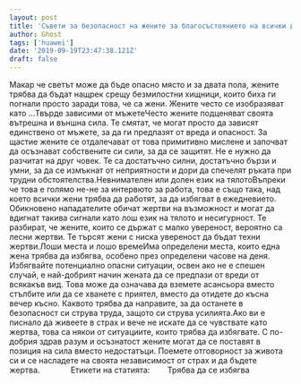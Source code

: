 ```yaml
---
layout: post
title: 'Съвети за безопасност на жените за благосъстоянието на всички дами'
author: Ghost
tags: ['huawei']
date: '2019-09-19T23:47:38.121Z'
draft: false
---
```


Макар че светът може да бъде опасно място и за двата пола, жените трябва да бъдат нащрек срещу безмилостни хищници, които биха ги погнали просто заради това, че са жени. Жените често се изобразяват като ...Твърде зависими от мъжетеЧесто жените подценяват своята вътрешна и външна сила. Те смятат, че могат просто да зависят единствено от мъжете, за да ги предпазят от вреда и опасност. За щастие жените се отдалечават от това примитивно мислене и започват да осъзнават собствените си сили, за да се защитят. Не е нужно да разчитат на друг човек. Те са достатъчно силни, достатъчно бързи и умни, за да се измъкнат от неприятности и дори да спечелят ръката при трудни обстоятелства.Невнимателен или долен език на тялотоВъпреки че това е голямо не-не за интервюто за работа, това е също така, над което всички жени трябва да работят, за да избягват в ежедневието. Обикновено нападателите обичат жертви на възможност и могат да вдигнат такива сигнали като лош език на тялото и несигурност. Те разбират, че жените, които се държат с малко увереност, вероятно са лесни жертви. Те търсят жени с ниска увереност да бъдат техни жертви.Лоши места и лошо времеИма определени места, които една жена трябва да избягва, особено през определени часове на деня. Избягвайте потенциално опасни ситуации, освен ако не е спешен случай, е най-добрият начин жената да се предпази от вреди от всякакъв вид. Това може да означава да вземете асансьора вместо стълбите или да се хванете с приятел, вместо да отидете до късна вечер късно. Каквото трябва да направите, за да останете в безопасност си струва труда, защото си струва усилията.Ако ви е писнало да живеете в страх и вече не искате да се чувствате като жертва, това са някои от ситуациите, които трябва да избягвате. С по-добрия здрав разум и осъзнатост жените могат да се поставят в позиция на сила вместо недостатъци. Поемете отговорност за живота си и се насладете на своята независимост от страх и да бъдете жертва.              Етикети на статията:        Трябва да се избягва
